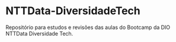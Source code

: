 # NTTData-DiversidadeTech
Repositório para estudos e revisões das aulas do Bootcamp da DIO NTTData Diversidade Tech.
